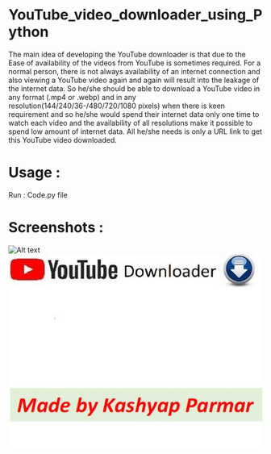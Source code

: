 # YouTube_video_downloader_using_Python
The main idea of developing the YouTube downloader is that due to the Ease of availability of the videos from YouTube is sometimes required. For a normal person, there is not always availability of an internet connection and also viewing a YouTube video again and again will result into the leakage of the internet data. So he/she should be able to download a YouTube video in any format (.mp4 or .webp) and in any resolution(144/240/36-/480/720/1080 pixels) when there is keen requirement and so he/she would spend their internet data only one time to watch each video and the availability of all resolutions make it possible to spend low amount of internet data. All he/she needs is only a URL link to get this YouTube video downloaded.

# Usage :
Run : Code.py file

# Screenshots :
![Alt text](https://github.com/kashyap-parmar/YouTube_video_downloader_using_Python/tree/main/img/back.jpg)
![alt text](https://github.com/kashyaprparmar/YouTube_video_downloader_using_Python/blob/main/img/back.jpg)


